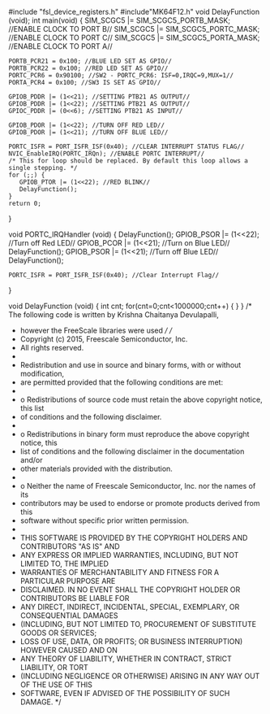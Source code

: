 #include "fsl_device_registers.h"
#include"MK64F12.h"
void DelayFunction (void);
int main(void)
{
	SIM_SCGC5 |= SIM_SCGC5_PORTB_MASK; //ENABLE CLOCK TO PORT B//
	SIM_SCGC5 |= SIM_SCGC5_PORTC_MASK; //ENABLE CLOCK TO PORT C//
	SIM_SCGC5 |= SIM_SCGC5_PORTA_MASK; //ENABLE CLOCK TO PORT A//

	PORTB_PCR21 = 0x100; //BLUE LED SET AS GPIO//
	PORTB_PCR22 = 0x100; //RED LED SET AS GPIO//
	PORTC_PCR6 = 0x90100; //SW2 - PORTC_PCR6: ISF=0,IRQC=9,MUX=1//
	PORTA_PCR4 = 0x100; //SW3 IS SET AS GPIO//

	GPIOB_PDDR |= (1<<21); //SETTING PTB21 AS OUTPUT//
	GPIOB_PDDR |= (1<<22); //SETTING PTB21 AS OUTPUT//
	GPIOC_PDDR |= (0<<6); //SETTING PTB21 AS INPUT//

	GPIOB_PDOR |= (1<<22); //TURN OFF RED LED//
	GPIOB_PDOR |= (1<<21); //TURN OFF BLUE LED//

	PORTC_ISFR = PORT_ISFR_ISF(0x40); //CLEAR INTERRUPT STATUS FLAG//
	NVIC_EnableIRQ(PORTC_IRQn); //ENABLE PORTC INTERRUPT//
    /* This for loop should be replaced. By default this loop allows a single stepping. */
    for (;;) {
       GPIOB_PTOR |= (1<<22); //RED BLINK//
       DelayFunction();
    }
    return 0;
}

void PORTC_IRQHandler (void)
{
	DelayFunction();
	GPIOB_PSOR |= (1<<22); //Turn off Red LED//
	GPIOB_PCOR |= (1<<21); //Turn on Blue LED//
	DelayFunction();
	GPIOB_PSOR |= (1<<21); //Turn off Blue LED//
	DelayFunction();

	PORTC_ISFR = PORT_ISFR_ISF(0x40); //Clear Interrupt Flag//
}

void DelayFunction (void)
{
	int cnt;
	for(cnt=0;cnt<1000000;cnt++)
	{
	}
}
/* The following code is written by Krishna Chaitanya Devulapalli, 
 * however the FreeScale libraries were used */
/*
 * Copyright (c) 2015, Freescale Semiconductor, Inc.
 * All rights reserved.
 *
 * Redistribution and use in source and binary forms, with or without modification,
 * are permitted provided that the following conditions are met:
 *
 * o Redistributions of source code must retain the above copyright notice, this list
 *   of conditions and the following disclaimer.
 *
 * o Redistributions in binary form must reproduce the above copyright notice, this
 *   list of conditions and the following disclaimer in the documentation and/or
 *   other materials provided with the distribution.
 *
 * o Neither the name of Freescale Semiconductor, Inc. nor the names of its
 *   contributors may be used to endorse or promote products derived from this
 *   software without specific prior written permission.
 *
 * THIS SOFTWARE IS PROVIDED BY THE COPYRIGHT HOLDERS AND CONTRIBUTORS "AS IS" AND
 * ANY EXPRESS OR IMPLIED WARRANTIES, INCLUDING, BUT NOT LIMITED TO, THE IMPLIED
 * WARRANTIES OF MERCHANTABILITY AND FITNESS FOR A PARTICULAR PURPOSE ARE
 * DISCLAIMED. IN NO EVENT SHALL THE COPYRIGHT HOLDER OR CONTRIBUTORS BE LIABLE FOR
 * ANY DIRECT, INDIRECT, INCIDENTAL, SPECIAL, EXEMPLARY, OR CONSEQUENTIAL DAMAGES
 * (INCLUDING, BUT NOT LIMITED TO, PROCUREMENT OF SUBSTITUTE GOODS OR SERVICES;
 * LOSS OF USE, DATA, OR PROFITS; OR BUSINESS INTERRUPTION) HOWEVER CAUSED AND ON
 * ANY THEORY OF LIABILITY, WHETHER IN CONTRACT, STRICT LIABILITY, OR TORT
 * (INCLUDING NEGLIGENCE OR OTHERWISE) ARISING IN ANY WAY OUT OF THE USE OF THIS
 * SOFTWARE, EVEN IF ADVISED OF THE POSSIBILITY OF SUCH DAMAGE.
 */ 

